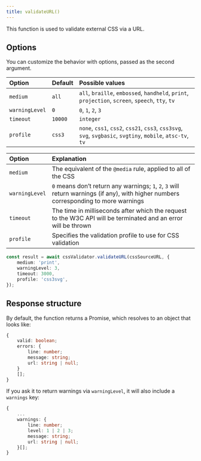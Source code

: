 ```yaml
---
title: validateURL()
---
```


This function is used to validate external CSS via a URL.

## Options

You can customize the behavior with options, passed as the second argument.

| Option         | Default | Possible values                                                                                             |
| :------------- | :------ | :---------------------------------------------------------------------------------------------------------- |
| `medium`       | `all`   | `all`, `braille`, `embossed`, `handheld`, `print`, `projection`, `screen`, `speech`, `tty`, `tv`            |
| `warningLevel` | `0`     | `0`, `1`, `2`, `3`                                                                                          |
| `timeout`      | `10000` | `integer`                                                                                                   |
| `profile`      | `css3`  | `none`, `css1`, `css2`, `css21`, `css3`, `css3svg`, `svg`, `svgbasic`, `svgtiny`, `mobile`, `atsc-tv`, `tv` |

| Option         | Explanation                                                                                                                          |
| :------------- | :----------------------------------------------------------------------------------------------------------------------------------- |
| `medium`       | The equivalent of the `@media` rule, applied to all of the CSS                                                                       |
| `warningLevel` | `0` means don’t return any warnings; `1`, `2`, `3` will return warnings (if any), with higher numbers corresponding to more warnings |
| `timeout`      | The time in milliseconds after which the request to the W3C API will be terminated and an error will be thrown                       |
| `profile`      | Specifies the validation profile to use for CSS validation                                                                           |

```ts
const result = await cssValidator.validateURL(cssSourceURL, {
	medium: 'print',
	warningLevel: 3,
	timeout: 3000,
	profile: 'css3svg',
});
```

## Response structure

By default, the function returns a Promise, which resolves to an object that looks like:

```ts
{
	valid: boolean;
	errors: {
		line: number;
		message: string;
		url: string | null;
	}
	[];
}
```

If you ask it to return warnings via `warningLevel`, it will also include a `warnings` key:

```ts
{
    ...
    warnings: {
        line: number;
        level: 1 | 2 | 3;
        message: string;
        url: string | null;
    }[];
}
```
